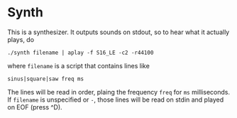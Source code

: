 # Synth

This is a synthesizer. It outputs sounds on stdout, so to hear what it actually
plays, do

    ./synth filename | aplay -f S16_LE -c2 -r44100

where `filename` is a script that contains lines like

    sinus|square|saw freq ms

The lines will be read in order, plaing the frequency `freq` for `ms`
milliseconds. If `filename` is unspecified or `-`, those lines will be read on
stdin and played on EOF (press ^D).
